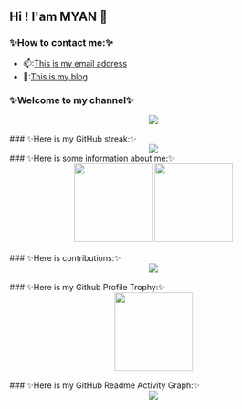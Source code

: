 ## Hi ! I'am MYAN 👋 
<!--
**MYAN1998/MYAN1998** is a ✨ _special_ ✨ repository because its `README.md` (this file) appears on your GitHub profile.

Here are some ideas to get you started:

- 🔭 I’m currently working on ...
- 🌱 I’m currently learning ...
- 👯 I’m looking to collaborate on ...
- 🤔 I’m looking for help with ...
- 💬 Ask me about ...
- 📫 How to reach me: ...
- 😄 Pronouns: ...
- ⚡ Fun fact: ...
-->
### ✨How to contact me:✨</br>
- 📫:<a href="mailto:zhouenpei980523@163.com">This is my email address</a></br>
- 💖:<a href="https://zhouenpei0523.top/">This is my blog</a></br>
### ✨Welcome to my channel✨</br>
<div align="center">
    <img  src="https://count.getloli.com/get/@:MYAN1998?theme=gelbooru-h"/>
</div></br>
### ✨Here is my GitHub streak:✨</br>
<div align="center">
    <img  src="https://github-readme-streak-stats.herokuapp.com/?user=DenverCoder1&theme=graywhite"/>
</div>
### ✨Here is some information about me:✨</br>
<div align="center">
    <img  height="137px" src="https://github-readme-stats.vercel.app/api?username=MYAN1998&theme=graywhite"/>
    <img  height="137px" src="https://github-readme-stats.vercel.app/api/top-langs/?username=MYAN1998&layout=compact&theme=graywhite"/>
</div></br>
### ✨Here is contributions:✨</br>
<div align="center">
    <img color="black" src="https://cdn.jsdelivr.net/gh/MYAN1998/MYAN1998/assets/github-contribution-grid-snake.svg" />
</div></br>
### ✨Here is my Github Profile Trophy:✨</br>
<div align="center">
    <img  height="137px" src="https://github-profile-trophy.vercel.app/?username=MYAN1998&theme=oldie"/>
</div></br>
### ✨Here is my GitHub Readme Activity Graph:✨</br>
<div align="center">
    <img  src="https://activity-graph.herokuapp.com/graph?username=MYAN1998&theme=lucent"/>
</div>


 



